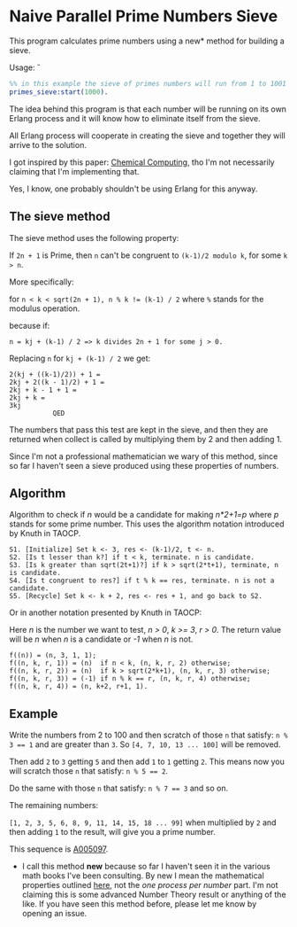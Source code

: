 # Naive Parallel Prime Numbers Sieve #

This program calculates prime numbers using a new* method for building a sieve.

Usage:
˘
```erlang
%% in this example the sieve of primes numbers will run from 1 to 1001 max.
primes_sieve:start(1000).
```

The idea behind this program is that each number will be running on its own Erlang process and it will know how to eliminate itself from the sieve.

All Erlang process will cooperate in creating the sieve and together they will arrive to the solution.

I got inspired by this paper: [Chemical Computing](http://users.minet.uni-jena.de/~dittrich//p/Dit2005upp.pdf),
tho I'm not necessarily claiming that I'm implementing that.

Yes, I know, one probably shouldn't be using Erlang for this anyway.

## The sieve method ##

The sieve method uses the following property:

If `2n + 1` is Prime, then `n` can't be congruent to `(k-1)/2 modulo k`, for some `k > n`.

More specifically:

for `n < k < sqrt(2n + 1), n % k != (k-1) / 2` where `%` stands for the modulus operation.

because if:

`n = kj + (k-1) / 2 => k divides 2n + 1 for some j > 0.`

Replacing `n` for `kj + (k-1) / 2` we get:

```
2(kj + ((k-1)/2)) + 1 =
2kj + 2((k - 1)/2) + 1 =
2kj + k - 1 + 1 =
2kj + k =
3kj
           QED
```

The numbers that pass this test are kept in the sieve, and then they are returned when collect is called by
multiplying them by 2 and then adding 1.

Since I'm not a professional mathematician we wary of this method, since so far I haven't seen a sieve produced
using these properties of numbers.

## Algorithm ##

Algorithm to check if _n_ would be a candidate for making _n*2+1=p_ where _p_ stands for some prime number.
This uses the algorithm notation introduced by Knuth in TAOCP.

```
S1. [Initialize] Set k <- 3, res <- (k-1)/2, t <- n.
S2. [Is t lesser than k?] if t < k, terminate. n is candidate.
S3. [Is k greater than sqrt(2t+1)?] if k > sqrt(2*t+1), terminate, n is candidate.
S4. [Is t congruent to res?] if t % k == res, terminate. n is not a candidate.
S5. [Recycle] Set k <- k + 2, res <- res + 1, and go back to S2.
```

Or in another notation presented by Knuth in TAOCP:

Here _n_ is the number we want to test, _n > 0_, _k >= 3_, _r > 0_. The return value will be _n_ when _n_ is a candidate or
_-1_ when _n_ is not.

```
f((n)) = (n, 3, 1, 1);
f((n, k, r, 1)) = (n)  if n < k, (n, k, r, 2) otherwise;
f((n, k, r, 2)) = (n)  if k > sqrt(2*k+1), (n, k, r, 3) otherwise;
f((n, k, r, 3)) = (-1) if n % k == r, (n, k, r, 4) otherwise;
f((n, k, r, 4)) = (n, k+2, r+1, 1).
```

## Example ##

Write the numbers from 2 to 100 and then scratch of those `n` that satisfy: `n % 3 == 1` and are greater than `3`.
So `[4, 7, 10, 13 ... 100]` will be removed.

Then add `2` to `3` getting `5` and then add `1` to `1` getting `2`. This means now you will scratch those `n`
that satisfy: `n % 5 == 2`.

Do the same with those `n` that satisfy: `n % 7 == 3` and so on.

The remaining numbers:

`[1, 2, 3, 5, 6, 8, 9, 11, 14, 15, 18 ... 99]` when multiplied by `2` and then adding `1` to the result, will give you a prime number.

This sequence is [A005097](http://oeis.org/A005097).

* I call this method __new__ because so far I haven't seen it in the various math books I've been consulting. By new I mean the mathematical
properties outlined [here](https://github.com/videlalvaro/erlang-prime-sieve#the-sieve-method), not the _one process per number_ part. I'm not
claiming this is some advanced Number Theory result or anything of the like. If you have seen this method before, please let me know by opening
an issue.
